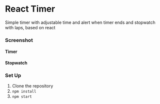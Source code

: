 # React Timer

Simple timer with adjustable time and alert when timer ends and stopwatch with laps, based on react

### Screenshot

#### Timer

#### Stopwatch

### Set Up

1. Clone the repository
2. `npm install`
3. `npm start`

